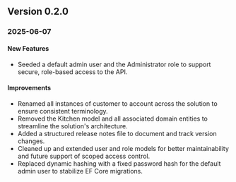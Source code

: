﻿## Version 0.2.0
### 2025-06-07
#### New Features
- Seeded a default admin user and the Administrator role to support secure, role-based access to the API.

#### Improvements
- Renamed all instances of customer to account across the solution to ensure consistent terminology.
- Removed the Kitchen model and all associated domain entities to streamline the solution's architecture.
- Added a structured release notes file to document and track version changes.
- Cleaned up and extended user and role models for better maintainability and future support of scoped access control.
- Replaced dynamic hashing with a fixed password hash for the default admin user to stabilize EF Core migrations.